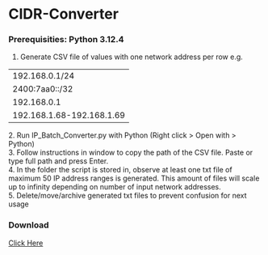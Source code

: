 # CIDR-Converter

<h3>Prerequisities: Python 3.12.4</h3>

1.  Generate CSV file of values with one network address per row e.g.
<table>
<tr><td>192.168.0.1/24</td></tr>
<tr><td>2400:7aa0::/32</td></tr>
<tr><td>192.168.0.1</td></tr>
<tr><td>192.168.1.68-192.168.1.69</td></tr>
</table>
2. Run IP_Batch_Converter.py with Python (Right click > Open with > Python)<br>
3. Follow instructions in window to copy the path of the CSV file. Paste or type full path and press Enter.<br>
4. In the folder the script is stored in, observe at least one txt file of maximum 50 IP address ranges is generated. This amount of files will scale up to infinity depending on number of input network addresses.<br>
5. Delete/move/archive generated txt files to prevent confusion for next usage <br>


<h3>Download</h3>
<a href = https://github.com/teffeh/CIDR-Converter/releases/latest/download/IP_Batch_Converter.py>Click Here</a>
